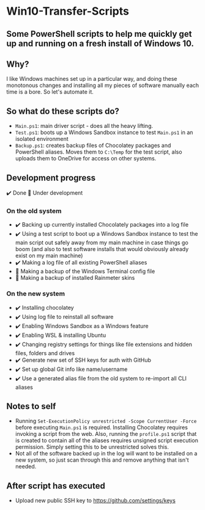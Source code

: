 # Win10-Transfer-Scripts

## Some PowerShell scripts to help me quickly get up and running on a fresh install of Windows 10.

## Why?

I like Windows machines set up in a particular way, and doing these monotonous changes and installing all my pieces of software manually each time is a bore. So let's automate it.

## So what do these scripts do?

- `Main.ps1`: main driver script - does all the heavy lifting.
- `Test.ps1`: boots up a Windows Sandbox instance to test `Main.ps1` in an isolated environment
- `Backup.ps1`: creates backup files of Chocolatey packages and PowerShell aliases. Moves them to `C:\Temp` for the test script, also uploads them to OneDrive for access on other systems.

## Development progress

✔️ Done 🔧 Under development

### On the old system

- ✔️ Backing up currently installed Chocolately packages into a log file
- ✔️ Using a test script to boot up a Windows Sandbox instance to test the main script out safely away from my main machine in case things go boom (and also to test software installs that would obviously already exist on my main machine)
- ✔️ Making a log file of all existing PowerShell aliases
- 🔧 Making a backup of the Windows Terminal config file
- 🔧 Making a backup of installed Rainmeter skins

### On the new system

- ✔️ Installing chocolatey
- ✔️ Using log file to reinstall all software
- ✔️ Enabling Windows Sandbox as a Windows feature
- ✔️ Enabling WSL & installing Ubuntu
- ✔️ Changing registry settings for things like file extensions and hidden files, folders and drives
- ✔️ Generate new set of SSH keys for auth with GitHub
- ✔️ Set up global Git info like name/username
- ✔️ Use a generated alias file from the old system to re-import all CLI aliases

## Notes to self

- Running `Set-ExecutionPolicy unrestricted -Scope CurrentUser -Force` before executing `Main.ps1` is required. Installing Chocolatey requires invoking a script from the web. Also, running the `profile.ps1` script that is created to contain all of the aliases requires unsigned script execution permission. Simply setting this to be unrestricted solves this.
- Not all of the software backed up in the log will want to be installed on a new system, so just scan through this and remove anything that isn't needed.

## After script has executed

- Upload new public SSH key to https://github.com/settings/keys
